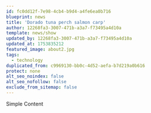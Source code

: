 ```yaml
---
id: fc0dd12f-7e98-4cb4-b9d4-a4fe6ea0b716
blueprint: news
title: 'Dorado tuna perch salmon carp'
author: 12268fa3-3007-471b-a3a7-f73495a4d10a
template: news/show
updated_by: 12268fa3-3007-471b-a3a7-f73495a4d10a
updated_at: 1753835212
featured_image: about2.jpg
tags:
  - technology
duplicated_from: c9969130-bb0c-4d52-aefa-b7d219a0b616
protect: none
alt_seo_noindex: false
alt_seo_nofollow: false
exclude_from_sitemap: false
---
```

Simple Content